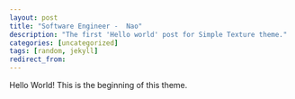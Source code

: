 ```yaml
---
layout: post
title: "Software Engineer -  Nao"
description: "The first 'Hello world' post for Simple Texture theme."
categories: [uncategorized]
tags: [random, jekyll]
redirect_from:
---
```

Hello World! This is the beginning of this theme.